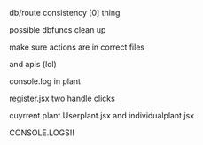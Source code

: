 db/route consistency [0] thing

possible dbfuncs clean up

make sure actions are in correct files

and apis (lol)

console.log in plant

register.jsx two handle clicks

cuyrrent plant Userplant.jsx and individualplant.jsx

CONSOLE.LOGS!!